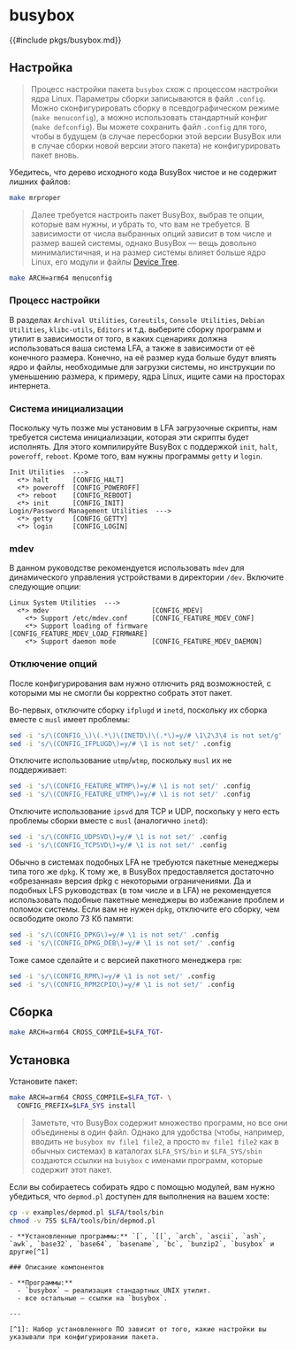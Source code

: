 # busybox

{{#include pkgs/busybox.md}}

## Настройка

> Процесс настройки пакета `busybox` схож с процессом настройки ядра Linux. Параметры сборки записываются в файл `.config`. Можно сконфигурировать сборку в псевдографическом режиме (`make menuconfig`), а можно использовать стандартный конфиг (`make defconfig`). Вы можете сохранить файл `.config` для того, чтобы в будущем (в случае пересборки этой версии BusyBox или в случае сборки новой версии этого пакета) не конфигурировать пакет вновь.

Убедитесь, что дерево исходного кода BusyBox чистое и не содержит лишних файлов:

```bash
make mrproper
```

> Далее требуется настроить пакет BusyBox, выбрав те опции, которые вам нужны, и убрать то, что вам не требуется. В зависимости от числа выбранных опций зависит в том числе и размер вашей системы, однако BusyBox — вещь довольно минималистичная, и на размер системы влияет больше ядро Linux, его модули и файлы [Device Tree](../additional/dtb.md).

```bash
make ARCH=arm64 menuconfig
```

### Процесс настройки

В разделах `Archival Utilities`, `Coreutils`, `Console Utilities`, `Debian Utilities`, `klibc-utils`, `Editors` и т.д. выберите сборку программ и утилит в зависимости от того, в каких сценариях должна использоваться ваша система LFA, а также в зависимости от её конечного размера. Конечно, на её размер куда больше будут влиять ядро и файлы, необходимые для загрузки системы, но инструкции по уменьшению размера, к примеру, ядра Linux, ищите сами на просторах интернета.

### Система инициализации

Поскольку чуть позже мы установим в LFA загрузочные скрипты, нам требуется система инициализации, которая эти скрипты будет исполнять. Для этого компилируйте BusyBox с поддержкой `init`, `halt`, `poweroff`, `reboot`. Кроме того, вам нужны программы `getty` и `login`.

```
Init Utilities  --->
  <*> halt      [CONFIG_HALT]
  <*> poweroff  [CONFIG_POWEROFF]
  <*> reboot    [CONFIG_REBOOT]
  <*> init      [CONFIG_INIT]
Login/Password Management Utilities  --->
  <*> getty     [CONFIG_GETTY]
  <*> login     [CONFIG_LOGIN]
```

### mdev

В данном руководстве рекомендуется использовать `mdev` для динамического управления устройствами в директории `/dev`. Включите следующие опции:

```
Linux System Utilities  --->
  <*> mdev                          [CONFIG_MDEV]
    <*> Support /etc/mdev.conf      [CONFIG_FEATURE_MDEV_CONF]
    <*> Support loading of firmware [CONFIG_FEATURE_MDEV_LOAD_FIRMWARE]
    <*> Support daemon mode         [CONFIG_FEATURE_MDEV_DAEMON]
```

### Отключение опций

После конфигурирования вам нужно отлючить ряд возможностей, с которыми мы не смогли бы корректно собрать этот пакет.

Во-первых, отключите сборку `ifplugd` и `inetd`, поскольку их сборка вместе с `musl` имеет проблемы:

```bash
sed -i 's/\(CONFIG_\)\(.*\)\(INETD\)\(.*\)=y/# \1\2\3\4 is not set/g' .config
sed -i 's/\(CONFIG_IFPLUGD\)=y/# \1 is not set/' .config
```

Отключите использование `utmp`/`wtmp`, поскольку `musl` их не поддерживает:

```bash
sed -i 's/\(CONFIG_FEATURE_WTMP\)=y/# \1 is not set/' .config
sed -i 's/\(CONFIG_FEATURE_UTMP\)=y/# \1 is not set/' .config
```

Отключите использование `ipsvd` для TCP и UDP, поскольку у него есть проблемы сборки вместе с `musl` (аналогично `inetd`):

```bash
sed -i 's/\(CONFIG_UDPSVD\)=y/# \1 is not set/' .config
sed -i 's/\(CONFIG_TCPSVD\)=y/# \1 is not set/' .config
```

Обычно в системах подобных LFA не требуются пакетные менеджеры типа того же `dpkg`. К тому же, в BusyBox предоставляется достаточно «обрезанная» версия dpkg с некоторыми ограничениями. Да и подобных LFS руководствах (в том числе и в LFA) не рекомендуется использовать подобные пакетные менеджеры во избежание проблем и поломок системы. Если вам не нужен `dpkg`, отключите его сборку, чем освободите около 73 Кб памяти:

```bash
sed -i 's/\(CONFIG_DPKG\)=y/# \1 is not set/' .config
sed -i 's/\(CONFIG_DPKG_DEB\)=y/# \1 is not set/' .config
```

Тоже самое сделайте и с версией пакетного менеджера `rpm`:

```bash
sed -i 's/\(CONFIG_RPM\)=y/# \1 is not set/' .config
sed -i 's/\(CONFIG_RPM2CPIO\)=y/# \1 is not set/' .config
```

## Сборка

```bash
make ARCH=arm64 CROSS_COMPILE=$LFA_TGT-
```

## Установка

Установите пакет:

```bash
make ARCH=arm64 CROSS_COMPILE=$LFA_TGT- \
  CONFIG_PREFIX=$LFA_SYS install
```

> Заметьте, что BusyBox содержит множество программ, но все они объединены в один файл. Однако для удобства (чтобы, например, вводить не `busybox mv file1 file2`, а просто `mv file1 file2` как в обычных системах) в каталогах `$LFA_SYS/bin` и `$LFA_SYS/sbin` создаются ссылки на `busybox` с именами программ, которые содержит этот пакет.

Если вы собираетесь собирать ядро с помощью модулей, вам нужно убедиться, что `depmod.pl` доступен для выполнения на вашем хосте:

```bash
cp -v examples/depmod.pl $LFA/tools/bin
chmod -v 755 $LFA/tools/bin/depmod.pl
```

~~~admonish note title="Содержимое пакета" collapsible=true
- **Установленные программы:** `[`, `[[`, `arch`, `ascii`, `ash`, `awk`, `base32`, `base64`, `basename`, `bc`, `bunzip2`, `busybox` и другие[^1]

### Описание компонентов

- **Программы:**
  - `busybox` — реализация стандартных UNIX утилит.
  - все остальные — ссылки на `busybox`.

---

[^1]: Набор установленного ПО зависит от того, какие настройки вы указывали при конфигурировании пакета.
~~~
